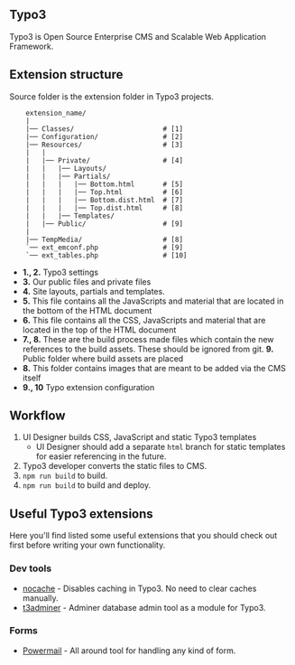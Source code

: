 ## Typo3

Typo3 is Open Source Enterprise CMS and Scalable Web Application Framework.


## Extension structure

Source folder is the extension folder in Typo3 projects. 

```
    extension_name/
    |
    |── Classes/                      # [1]
    |── Configuration/                # [2]
    |── Resources/                    # [3]
    |   |
    |   |── Private/                  # [4]
    |   |   |── Layouts/
    |   |   |── Partials/
    |   |   |   |── Bottom.html       # [5]
    |   |   |   |── Top.html          # [6]
    |   |   |   |── Bottom.dist.html  # [7]
    |   |   |   |── Top.dist.html     # [8]
    |   |   |── Templates/ 
    |   |── Public/                   # [9]
    |
    |── TempMedia/                    # [8]
    `── ext_emconf.php                # [9]
    `── ext_tables.php                # [10]
```

* **1., 2.** Typo3 settings
* **3.** Our public files and private files
* **4.** Site layouts, partials and templates.
* **5.** This file contains all the JavaScripts and material that are located in the bottom of the HTML document 
* **6.** This file contains all the CSS, JavaScripts and material that are located in the top of the HTML document
* **7., 8.** These are the build process made files which contain the new references to the build assets. These should be ignored from git.
**9.** Public folder where build assets are placed
* **8.** This folder contains images that are meant to be added via the CMS itself
* **9., 10** Typo extension configuration


## Workflow

1. UI Designer builds CSS, JavaScript and static Typo3 templates
    * UI Designer should add a separate `html` branch for static templates for easier referencing in the future.
2. Typo3 developer converts the static files to CMS.
3. `npm run build` to build.
4. `npm run build` to build and deploy.


## Useful Typo3 extensions

Here you'll find listed some useful extensions that you should check out first
before writing your own functionality.

### Dev tools

* [nocache](https://github.com/FluidTYPO3/uncache) - Disables caching in Typo3. No need to clear caches manually.
* [t3adminer](https://github.com/TYPO3-svn-archive/t3adminer) - Adminer database admin tool as a module for Typo3.

### Forms

* [Powermail](http://typo3.org/extensions/repository/view/powermail) - All around tool for handling any kind of form.
